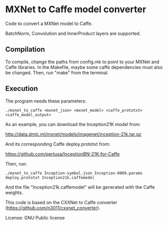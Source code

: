 # MXNet to Caffe model converter

Code to convert a MXNet model to Caffe. 

BatchNorm, Convolution and InnerProduct layers are supported.

## Compilation

To compile, change the paths from config.mk to point to your MXNet and Caffe
libraries. In the Makefile, maybe some caffe dependencies must also be
changed. Then, run "make" from the terminal.

## Execution

The program needs these parameters:

```
./mxnet_to_caffe <mxnet_json> <mxnet_model> <caffe_prototxt> <caffe_model_output>
```

As an example, you can download the Inception21K model from: 

http://data.dmlc.ml/mxnet/models/imagenet/inception-21k.tar.gz


And its corresponding Caffe deploy.prototxt from:


https://github.com/pertusa/InceptionBN-21K-for-Caffe


Then, run:

```
./mxnet_to_caffe Inception-symbol.json Inception-0009.params deploy.prototxt Inception21k.caffemodel
```

And the file "Inception21k.caffemodel" will be generated with the Caffe weights.

This code is based on the CXXNet to Caffe converter (https://github.com/n3011/cxxnet_converter).

License: GNU Public license
